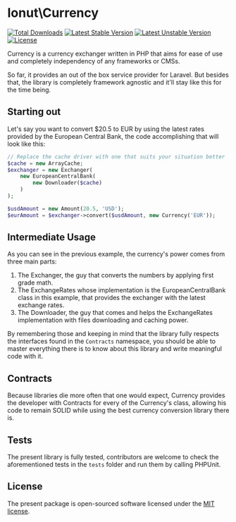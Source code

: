 # Ionut\Currency

[![Total Downloads](https://poser.pugx.org/ionut/currency/d/total.svg)](https://packagist.org/packages/ionut/currency)
[![Latest Stable Version](https://poser.pugx.org/ionut/currency/v/stable.svg)](https://packagist.org/packages/ionut/currency)
[![Latest Unstable Version](https://poser.pugx.org/ionut/currency/v/unstable.svg)](https://packagist.org/packages/ionut/currency)
[![License](https://poser.pugx.org/ionut/currency/license.svg)](https://packagist.org/packages/ionut/currency)

Currency is a currency exchanger written in PHP that aims for ease of use and completely independency of any frameworks or CMSs.

So far, it provides an out of the box service provider for Laravel. But besides that, the library is completely framework agnostic and it'll stay like this for the time being.

## Starting out

Let's say you want to convert $20.5 to EUR by using the latest rates provided by the European Central Bank, the code accomplishing that will look like this:
```php
// Replace the cache driver with one that suits your situation better
$cache = new ArrayCache;
$exchanger = new Exchanger(
    new EuropeanCentralBank(
        new Downloader($cache)
    )
);

$usdAmount = new Amount(20.5, 'USD');
$eurAmount = $exchanger->convert($usdAmount, new Currency('EUR'));
```

## Intermediate Usage

As you can see in the previous example, the currency's power comes from three main parts:
1. The Exchanger, the guy that converts the numbers by applying first grade math.
2. The ExchangeRates whose implementation is the EuropeanCentralBank class in this example, that provides the exchanger with the latest exchange rates.
3. The Downloader, the guy that comes and helps the ExchangeRates implementation with files downloading and caching power.

By remembering those and keeping in mind that the library fully respects the interfaces found in the `Contracts` namespace, you should be able to master everything there is to know about this library and write meaningful code with it.

## Contracts
Because libraries die more often that one would expect, Currency provides the developer with Contracts for every of the Currency's class, allowing his code to remain SOLID while using the best currency conversion library there is.

## Tests
The present library is fully tested, contributors are welcome to check the aforementioned tests in the `tests` folder and run them by calling PHPUnit.

## License
The present package is open-sourced software licensed under the [MIT license](http://opensource.org/licenses/MIT).
